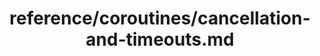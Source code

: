 ---
title: reference/coroutines/cancellation-and-timeouts.md
showAuthorInfo: false
redirect_path: https://kotlinlang.org/https://kotlinlang.org/docs/cancellation-and-timeouts.html
---